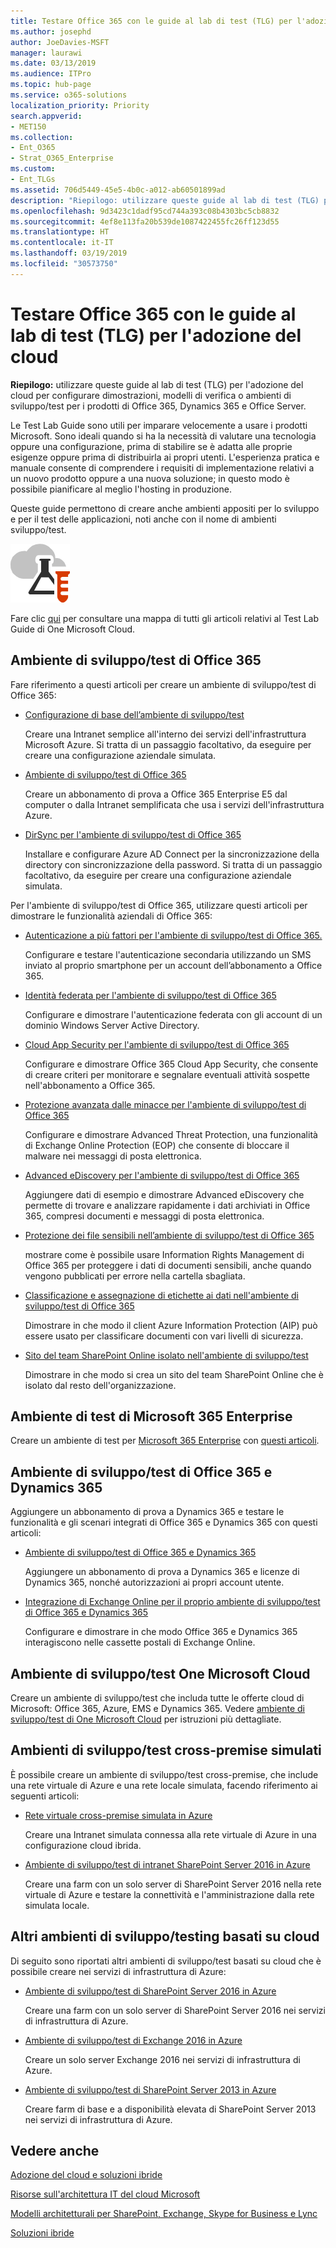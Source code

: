 ```yaml
---
title: Testare Office 365 con le guide al lab di test (TLG) per l'adozione del cloud
ms.author: josephd
author: JoeDavies-MSFT
manager: laurawi
ms.date: 03/13/2019
ms.audience: ITPro
ms.topic: hub-page
ms.service: o365-solutions
localization_priority: Priority
search.appverid:
- MET150
ms.collection:
- Ent_O365
- Strat_O365_Enterprise
ms.custom:
- Ent_TLGs
ms.assetid: 706d5449-45e5-4b0c-a012-ab60501899ad
description: "Riepilogo: utilizzare queste guide al lab di test (TLG) per l'adozione del cloud per configurare dimostrazioni, modelli di verifica o ambienti di sviluppo/test per i prodotti di Office 365, Dynamics 365 e Office Server."
ms.openlocfilehash: 9d3423c1dadf95cd744a393c08b4303bc5cb8832
ms.sourcegitcommit: 4ef8e113fa20b539de1087422455fc26ff123d55
ms.translationtype: HT
ms.contentlocale: it-IT
ms.lasthandoff: 03/19/2019
ms.locfileid: "30573750"
---
```

# <a name="test-office-365-with-cloud-adoption-test-lab-guides-tlgs"></a>Testare Office 365 con le guide al lab di test (TLG) per l'adozione del cloud

 **Riepilogo:** utilizzare queste guide al lab di test (TLG) per l'adozione del cloud per configurare dimostrazioni, modelli di verifica o ambienti di sviluppo/test per i prodotti di Office 365, Dynamics 365 e Office Server.
  
Le Test Lab Guide sono utili per imparare velocemente a usare i prodotti Microsoft. Sono ideali quando si ha la necessità di valutare una tecnologia oppure una configurazione, prima di stabilire se è adatta alle proprie esigenze oppure prima di distribuirla ai propri utenti. L'esperienza pratica e manuale consente di comprendere i requisiti di implementazione relativi a un nuovo prodotto oppure a una nuova soluzione; in questo modo è possibile pianificare al meglio l'hosting in produzione.
  
Queste guide permettono di creare anche ambienti appositi per lo sviluppo e per il test delle applicazioni, noti anche con il nome di ambienti sviluppo/test.
  
![Test Lab Guide nel cloud Microsoft](media/24ad0d1b-3274-40fb-972a-b8188b7268d1.png)
  
Fare clic [qui](http://aka.ms/catlgstack) per consultare una mappa di tutti gli articoli relativi al Test Lab Guide di One Microsoft Cloud.
    
## <a name="office-365-devtest-environment"></a>Ambiente di sviluppo/test di Office 365

Fare riferimento a questi articoli per creare un ambiente di sviluppo/test di Office 365:
  
- [ Configurazione di base dell’ambiente di sviluppo/test](base-configuration-dev-test-environment.md)
    
    Creare una Intranet semplice all'interno dei servizi dell'infrastruttura Microsoft Azure. Si tratta di un passaggio facoltativo, da eseguire per creare una configurazione aziendale simulata.
    
- [Ambiente di sviluppo/test di Office 365](office-365-dev-test-environment.md)
    
    Creare un abbonamento di prova a Office 365 Enterprise E5 dal computer o dalla Intranet semplificata che usa i servizi dell'infrastruttura Azure.
    
- [DirSync per l'ambiente di sviluppo/test di Office 365](dirsync-for-your-office-365-dev-test-environment.md)
    
    Installare e configurare Azure AD Connect per la sincronizzazione della directory con sincronizzazione della password. Si tratta di un passaggio facoltativo, da eseguire per creare una configurazione aziendale simulata.
    
Per l'ambiente di sviluppo/test di Office 365, utilizzare questi articoli per dimostrare le funzionalità aziendali di Office 365:
  
- [Autenticazione a più fattori per l'ambiente di sviluppo/test di Office 365. ](multi-factor-authentication-for-your-office-365-dev-test-environment.md)
    
    Configurare e testare l'autenticazione secondaria utilizzando un SMS inviato al proprio smartphone per un account dell’abbonamento a Office 365.
    
- [Identità federata per l'ambiente di sviluppo/test di Office 365](federated-identity-for-your-office-365-dev-test-environment.md)
    
    Configurare e dimostrare l'autenticazione federata con gli account di un dominio Windows Server Active Directory.
    
- [Cloud App Security per l'ambiente di sviluppo/test di Office 365](cloud-app-security-for-your-office-365-dev-test-environment.md)
    
    Configurare e dimostrare Office 365 Cloud App Security, che consente di creare criteri per monitorare e segnalare eventuali attività sospette nell'abbonamento a Office 365.
    
- [Protezione avanzata dalle minacce per l'ambiente di sviluppo/test di Office 365](advanced-threat-protection-for-your-office-365-dev-test-environment.md)
    
    Configurare e dimostrare Advanced Threat Protection, una funzionalità di Exchange Online Protection (EOP) che consente di bloccare il malware nei messaggi di posta elettronica.
    
- [Advanced eDiscovery per l'ambiente di sviluppo/test di Office 365](advanced-ediscovery-for-your-office-365-dev-test-environment.md)
    
    Aggiungere dati di esempio e dimostrare Advanced eDiscovery che permette di trovare e analizzare rapidamente i dati archiviati in Office 365, compresi documenti e messaggi di posta elettronica.
    
- [Protezione dei file sensibili nell’ambiente di sviluppo/test di Office 365](sensitive-file-protection-in-the-office-365-dev-test-environment.md)
    
    mostrare come è possibile usare Information Rights Management di Office 365 per proteggere i dati di documenti sensibili, anche quando vengono pubblicati per errore nella cartella sbagliata.
    
- [Classificazione e assegnazione di etichette ai dati nell'ambiente di sviluppo/test di Office 365 ](data-classification-and-labeling-in-the-office-365-dev-test-environment.md)
    
    Dimostrare in che modo il client Azure Information Protection (AIP) può essere usato per classificare documenti con vari livelli di sicurezza.
    
- [Sito del team SharePoint Online isolato nell'ambiente di sviluppo/test](isolated-sharepoint-online-team-site-dev-test-environment.md)
    
    Dimostrare in che modo si crea un sito del team SharePoint Online che è isolato dal resto dell'organizzazione.
    
## <a name="the-microsoft-365-enterprise-test-environment"></a>Ambiente di test di Microsoft 365 Enterprise

Creare un ambiente di test per [Microsoft 365 Enterprise](https://docs.microsoft.com/microsoft-365-enterprise/) con [questi articoli](https://docs.microsoft.com/microsoft-365/enterprise/m365-enterprise-test-lab-guides).
 
    
## <a name="office-365-and-dynamics-365-devtest-environment"></a>Ambiente di sviluppo/test di Office 365 e Dynamics 365

Aggiungere un abbonamento di prova a Dynamics 365 e testare le funzionalità e gli scenari integrati di Office 365 e Dynamics 365 con questi articoli:
  
- [Ambiente di sviluppo/test di Office 365 e Dynamics 365](office-365-and-dynamics-365-dev-test-environment.md)
    
    Aggiungere un abbonamento di prova a Dynamics 365 e licenze di Dynamics 365, nonché autorizzazioni ai propri account utente.
    
- [Integrazione di Exchange Online per il proprio ambiente di sviluppo/test di Office 365 e Dynamics 365](exchange-online-integration-for-your-office-365-and-dynamics-365-dev-test-enviro.md)
    
    Configurare e dimostrare in che modo Office 365 e Dynamics 365 interagiscono nelle cassette postali di Exchange Online.
    
## <a name="the-one-microsoft-cloud-devtest-environment"></a>Ambiente di sviluppo/test One Microsoft Cloud

Creare un ambiente di sviluppo/test che includa tutte le offerte cloud di Microsoft: Office 365, Azure, EMS e Dynamics 365. Vedere [ambiente di sviluppo/test di One Microsoft Cloud](the-one-microsoft-cloud-dev-test-environment.md) per istruzioni più dettagliate.
  
## <a name="simulated-cross-premises-devtest-environments"></a>Ambienti di sviluppo/test cross-premise simulati

È possibile creare un ambiente di sviluppo/test cross-premise, che include una rete virtuale di Azure e una rete locale simulata, facendo riferimento ai seguenti articoli:
  
- [Rete virtuale cross-premise simulata in Azure](simulated-cross-premises-virtual-network-in-azure.md)
    
    Creare una Intranet simulata connessa alla rete virtuale di Azure in una configurazione cloud ibrida.
    
- [Ambiente di sviluppo/test di intranet SharePoint Server 2016 in Azure](https://technet.microsoft.com/library/mt806351%28v=office.16%29.aspx)
    
    Creare una farm con un solo server di SharePoint Server 2016 nella rete virtuale di Azure e testare la connettività e l'amministrazione dalla rete simulata locale.
    
## <a name="additional-cloud-based-devtest-environments"></a>Altri ambienti di sviluppo/testing basati su cloud

Di seguito sono riportati altri ambienti di sviluppo/test basati su cloud che è possibile creare nei servizi di infrastruttura di Azure:
  
- [Ambiente di sviluppo/test di SharePoint Server 2016 in Azure](https://technet.microsoft.com/library/mt723354.aspx)
    
    Creare una farm con un solo server di SharePoint Server 2016 nei servizi di infrastruttura di Azure.
    
- [Ambiente di sviluppo/test di Exchange 2016 in Azure](https://technet.microsoft.com/library/mt733070%28v=exchg.160%29.aspx)
    
    Creare un solo server Exchange 2016 nei servizi di infrastruttura di Azure.
    
- [Ambiente di sviluppo/test di SharePoint Server 2013 in Azure](http://technet.microsoft.com/library/165de4d5-8fe6-4fbb-a15b-39a8b0a0eb23.aspx)
    
    Creare farm di base e a disponibilità elevata di SharePoint Server 2013 nei servizi di infrastruttura di Azure.
    
## <a name="see-also"></a>Vedere anche

[Adozione del cloud e soluzioni ibride](cloud-adoption-and-hybrid-solutions.md)
  
[Risorse sull'architettura IT del cloud Microsoft](microsoft-cloud-it-architecture-resources.md)
  
[Modelli architetturali per SharePoint, Exchange, Skype for Business e Lync](architectural-models-for-sharepoint-exchange-skype-for-business-and-lync.md)
  
[Soluzioni ibride](hybrid-solutions.md)


